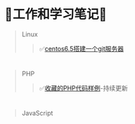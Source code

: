 # :ledger:工作和学习笔记:pig:
>Linux
>>:white_check_mark:[centos6.5搭建一个git服务器](https://github.com/Ethennoob/Note/blob/master/PHP/%E6%94%B6%E8%97%8F%E7%9A%84PHP%E4%BB%A3%E7%A0%81%E4%BE%8B%E5%AD%90.md)

#
>PHP
>>:white_check_mark:[收藏的PHP代码样例](https://github.com/Ethennoob/Note/blob/master/Linux/centos6.5%E6%90%AD%E5%BB%BA%E4%B8%80%E4%B8%AAgit%E6%9C%8D%E5%8A%A1%E5%99%A8.md)-持续更新

# 
>JavaScript

